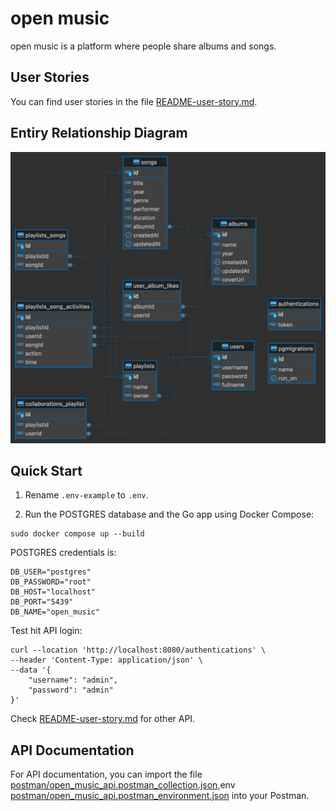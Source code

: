 # open music

open music is a platform where people share albums and songs.

## User Stories

You can find user stories in the file [README-user-story.md](README-user-story.md).

## Entiry Relationship Diagram



![erd](README_asset/erd_open_music.png)

## Quick Start



1. Rename `.env-example` to `.env`.

2. Run the POSTGRES database and the Go app using Docker Compose:

```shell
sudo docker compose up --build
```

POSTGRES credentials is:

```
DB_USER="postgres"
DB_PASSWORD="root"
DB_HOST="localhost"
DB_PORT="5439"
DB_NAME="open_music"
```

Test hit API login:

```shell
curl --location 'http://localhost:8080/authentications' \
--header 'Content-Type: application/json' \
--data '{
    "username": "admin",
    "password": "admin"
}'
```

Check [README-user-story.md](README-user-story.md) for other API.

## API Documentation

For API documentation, you can import the file [postman/open_music_api.postman_collection.json](postman/open_music_api.postman_collection.json),env [postman/open_music_api.postman_environment.json](postman/open_music_api.postman_environment.json) into your Postman.
